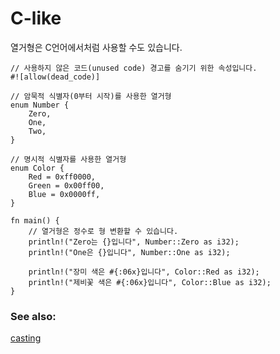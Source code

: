 # C-like

열거형은 C언어에서처럼 사용할 수도 있습니다.

```rust,editable
// 사용하지 않은 코드(unused code) 경고를 숨기기 위한 속성입니다.
#![allow(dead_code)]

// 암묵적 식별자(0부터 시작)를 사용한 열거형
enum Number {
    Zero,
    One,
    Two,
}

// 명시적 식별자를 사용한 열거형
enum Color {
    Red = 0xff0000,
    Green = 0x00ff00,
    Blue = 0x0000ff,
}

fn main() {
    // 열거형은 정수로 형 변환할 수 있습니다.
    println!("Zero는 {}입니다", Number::Zero as i32);
    println!("One은 {}입니다", Number::One as i32);

    println!("장미 색은 #{:06x}입니다", Color::Red as i32);
    println!("제비꽃 색은 #{:06x}입니다", Color::Blue as i32);
}
```

### See also:

[casting][cast]

[cast]: ../../types/cast.md

